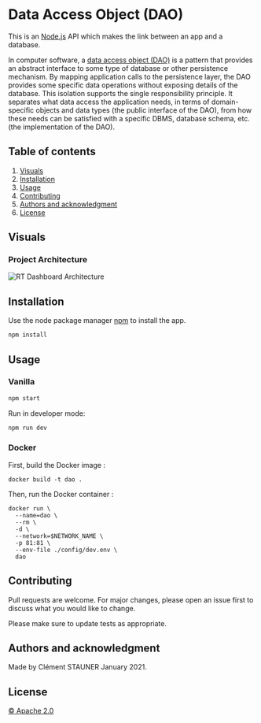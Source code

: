 # Data Access Object (DAO)

This is an [Node.js](https://nodejs.org/en/) API which makes the link between an app and a database.

In computer software, a [data access object (DAO)](https://en.wikipedia.org/wiki/Data_access_object) is a pattern that provides an abstract interface to some type of database or other persistence mechanism. By mapping application calls to the persistence layer, the DAO provides some specific data operations without exposing details of the database. This isolation supports the single responsibility principle. It separates what data access the application needs, in terms of domain-specific objects and data types (the public interface of the DAO), from how these needs can be satisfied with a specific DBMS, database schema, etc. (the implementation of the DAO).

## Table of contents

1. [Visuals](#Visuals)
2. [Installation](#Installation)
3. [Usage](#Usage)
4. [Contributing](#Contributing)
5. [Authors and acknowledgment](#Authors-and-acknowledgment)
6. [License](#License)

## Visuals

### Project Architecture

<img
    src="../docs/img/architecture.png"
    alt="RT Dashboard Architecture"
/>

## Installation

Use the node package manager [npm](https://www.npmjs.com/) to install the app.

```bash
npm install
```

## Usage

### Vanilla

```bash
npm start
```

Run in developer mode:

```bash
npm run dev
```

### Docker

First, build the Docker image :

```docker
docker build -t dao .
```

Then, run the Docker container :

```docker
docker run \
  --name=dao \
  --rm \
  -d \
  --network=$NETWORK_NAME \
  -p 81:81 \
  --env-file ./config/dev.env \
  dao
```

## Contributing

Pull requests are welcome. For major changes, please open an issue first to discuss what you would like to change.

Please make sure to update tests as appropriate.

## Authors and acknowledgment

Made by Clément STAUNER January 2021.

## License

[© Apache 2.0](https://www.apache.org/licenses/LICENSE-2.0.html)
